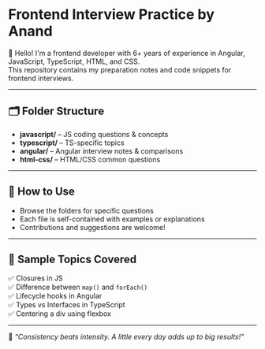# Frontend Interview Practice by Anand

👋 Hello! I'm a frontend developer with 6+ years of experience in Angular, JavaScript, TypeScript, HTML, and CSS.  
This repository contains my preparation notes and code snippets for frontend interviews.

---

## 🗂️ Folder Structure

- **javascript/** – JS coding questions & concepts
- **typescript/** – TS-specific topics
- **angular/** – Angular interview notes & comparisons
- **html-css/** – HTML/CSS common questions

---

## 🚀 How to Use

- Browse the folders for specific questions
- Each file is self-contained with examples or explanations
- Contributions and suggestions are welcome!

---

## 📌 Sample Topics Covered

✅ Closures in JS  
✅ Difference between `map()` and `forEach()`  
✅ Lifecycle hooks in Angular  
✅ Types vs Interfaces in TypeScript  
✅ Centering a div using flexbox  

---

🧠 *“Consistency beats intensity. A little every day adds up to big results!”*
